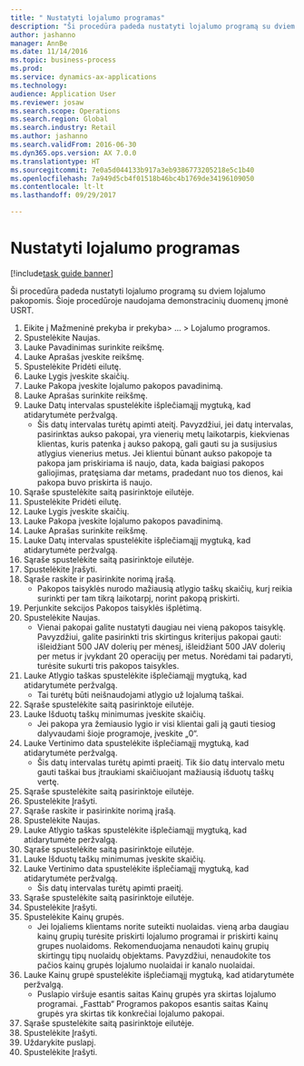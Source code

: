 ```yaml
--- 
title: " Nustatyti lojalumo programas"
description: "Ši procedūra padeda nustatyti lojalumo programą su dviem lojalumo pakopomis."
author: jashanno
manager: AnnBe
ms.date: 11/14/2016
ms.topic: business-process
ms.prod: 
ms.service: dynamics-ax-applications
ms.technology: 
audience: Application User
ms.reviewer: josaw
ms.search.scope: Operations
ms.search.region: Global
ms.search.industry: Retail
ms.author: jashanno
ms.search.validFrom: 2016-06-30
ms.dyn365.ops.version: AX 7.0.0
ms.translationtype: HT
ms.sourcegitcommit: 7e0a5d044133b917a3eb9386773205218e5c1b40
ms.openlocfilehash: 7a949d5cb4f01518b46bc4b1769de34196109050
ms.contentlocale: lt-lt
ms.lasthandoff: 09/29/2017

---
```

# <a name="define-loyalty-programs"></a> Nustatyti lojalumo programas

[!include[task guide banner](../includes/task-guide-banner.md)]

Ši procedūra padeda nustatyti lojalumo programą su dviem lojalumo pakopomis. Šioje procedūroje naudojama demonstracinių duomenų įmonė USRT.

1. Eikite į Mažmeninė prekyba ir prekyba> ... > Lojalumo programos.
2. Spustelėkite Naujas.
3. Lauke Pavadinimas surinkite reikšmę.
4. Lauke Aprašas įveskite reikšmę.
5. Spustelėkite Pridėti eilutę.
6. Lauke Lygis įveskite skaičių.
7. Lauke Pakopa įveskite lojalumo pakopos pavadinimą.
8. Lauke Aprašas surinkite reikšmę.
9. Lauke Datų intervalas spustelėkite išplečiamąjį mygtuką, kad atidarytumėte peržvalgą.
    * Šis datų intervalas turėtų apimti ateitį. Pavyzdžiui, jei datų intervalas, pasirinktas aukso pakopai, yra vienerių metų laikotarpis, kiekvienas klientas, kuris patenka į aukso pakopą, gali gauti su ja susijusius atlygius vienerius metus. Jei klientui būnant aukso pakopoje ta pakopa jam priskiriama iš naujo, data, kada baigiasi pakopos galiojimas, pratęsiama dar metams, pradedant nuo tos dienos, kai pakopa buvo priskirta iš naujo.  
10. Sąraše spustelėkite saitą pasirinktoje eilutėje.
11. Spustelėkite Pridėti eilutę.
12. Lauke Lygis įveskite skaičių.
13. Lauke Pakopa įveskite lojalumo pakopos pavadinimą.
14. Lauke Aprašas surinkite reikšmę.
15. Lauke Datų intervalas spustelėkite išplečiamąjį mygtuką, kad atidarytumėte peržvalgą.
16. Sąraše spustelėkite saitą pasirinktoje eilutėje.
17. Spustelėkite Įrašyti.
18. Sąraše raskite ir pasirinkite norimą įrašą.
    * Pakopos taisyklės nurodo mažiausią atlygio taškų skaičių, kurį reikia surinkti per tam tikrą laikotarpį, norint pakopą priskirti.  
19. Perjunkite sekcijos Pakopos taisyklės išplėtimą.
20. Spustelėkite Naujas.
    * Vienai pakopai galite nustatyti daugiau nei vieną pakopos taisyklę. Pavyzdžiui, galite pasirinkti tris skirtingus kriterijus pakopai gauti: išleidžiant 500 JAV dolerių per mėnesį, išleidžiant 500 JAV dolerių per metus ir įvykdant 20 operacijų per metus. Norėdami tai padaryti, turėsite sukurti tris pakopos taisykles.  
21. Lauke Atlygio taškas spustelėkite išplečiamąjį mygtuką, kad atidarytumėte peržvalgą.
    * Tai turėtų būti neišnaudojami atlygio už lojalumą taškai.  
22. Sąraše spustelėkite saitą pasirinktoje eilutėje.
23. Lauke Išduotų taškų minimumas įveskite skaičių.
    * Jei pakopa yra žemiausio lygio ir visi klientai gali ją gauti tiesiog dalyvaudami šioje programoje, įveskite „0“.  
24. Lauke Vertinimo data spustelėkite išplečiamąjį mygtuką, kad atidarytumėte peržvalgą.
    * Šis datų intervalas turėtų apimti praeitį. Tik šio datų intervalo metu gauti taškai bus įtraukiami skaičiuojant mažiausią išduotų taškų vertę.  
25. Sąraše spustelėkite saitą pasirinktoje eilutėje.
26. Spustelėkite Įrašyti.
27. Sąraše raskite ir pasirinkite norimą įrašą.
28. Spustelėkite Naujas.
29. Lauke Atlygio taškas spustelėkite išplečiamąjį mygtuką, kad atidarytumėte peržvalgą.
30. Sąraše spustelėkite saitą pasirinktoje eilutėje.
31. Lauke Išduotų taškų minimumas įveskite skaičių.
32. Lauke Vertinimo data spustelėkite išplečiamąjį mygtuką, kad atidarytumėte peržvalgą.
    * Šis datų intervalas turėtų apimti praeitį.  
33. Sąraše spustelėkite saitą pasirinktoje eilutėje.
34. Spustelėkite Įrašyti.
35. Spustelėkite Kainų grupės.
    * Jei lojaliems klientams norite suteikti nuolaidas. vieną arba daugiau kainų grupių turėsite priskirti lojalumo programai ir priskirti kainų grupes nuolaidoms. Rekomenduojama nenaudoti kainų grupių skirtingų tipų nuolaidų objektams.  Pavyzdžiui, nenaudokite tos pačios kainų grupės lojalumo nuolaidai ir kanalo nuolaidai.  
36. Lauke Kainų grupė spustelėkite išplečiamąjį mygtuką, kad atidarytumėte peržvalgą.
    * Puslapio viršuje esantis saitas Kainų grupės yra skirtas lojalumo programai. „Fasttab“ Programos pakopos esantis saitas Kainų grupės yra skirtas tik konkrečiai lojalumo pakopai.  
37. Sąraše spustelėkite saitą pasirinktoje eilutėje.
38. Spustelėkite Įrašyti.
39. Uždarykite puslapį.
40. Spustelėkite Įrašyti.


